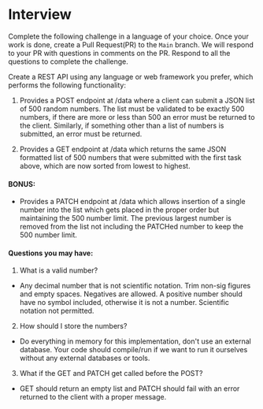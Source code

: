 # Interview

Complete the following challenge in a language of your choice.  Once your work is done, create a Pull Request(PR) to the `Main` branch.
We will respond to your PR with questions in comments on the PR. Respond to all the questions to complete the challenge.

Create a REST API using any language or web framework you prefer, which performs the following functionality:

1. Provides a POST endpoint at /data where a client can submit a JSON list of 500 random numbers. The list must be validated to be exactly 500 numbers, if there are more or less than 500 an error must be returned to the client. Similarly, if something other than a list of numbers is submitted, an error must be returned.
    
2. Provides a GET endpoint at /data which returns the same JSON formatted list of 500 numbers that were submitted with the first task above, which are now sorted from lowest to highest.

#### BONUS:

- Provides a PATCH endpoint at /data which allows insertion of a single number into the list which gets placed in the proper order but maintaining the 500 number limit. The previous largest number is removed from the list not including the PATCHed number to keep the 500 number limit.

#### Questions you may have:

1. What is a valid number?  
- Any decimal number that is not scientific notation.  Trim non-sig figures and empty spaces.  Negatives are allowed. A positive number should have no symbol included, otherwise it is not a number. Scientific notation not permitted.
2. How should I store the numbers?
- Do everything in memory for this implementation, don't use an external database.  Your code should compile/run if we want to run it ourselves without any external databases or tools.
3. What if the GET and PATCH get called before the POST?
- GET should return an empty list and PATCH should fail with an error returned to the client with a proper message.
